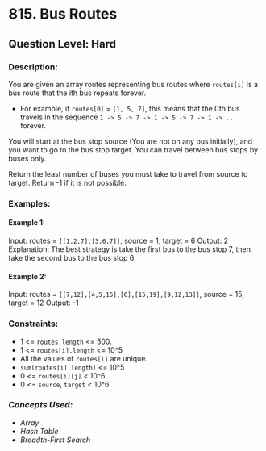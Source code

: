 # 815. Bus Routes
## Question Level: Hard
### Description:
You are given an array routes representing bus routes where `routes[i]` is a bus route that the ith bus repeats forever.
- For example, if `routes[0]` = `[1, 5, 7]`, this means that the 0th bus travels in the sequence `1 -> 5 -> 7 -> 1 -> 5 -> 7 -> 1 -> ...` forever.

You will start at the bus stop source (You are not on any bus initially), and you want to go to the bus stop target. You can travel between bus stops by buses only.

Return the least number of buses you must take to travel from source to target. Return -1 if it is not possible.

### Examples:
#### Example 1:

Input: routes = `[[1,2,7],[3,6,7]]`, source = 1, target = 6
Output: 2
Explanation: The best strategy is take the first bus to the bus stop 7, then take the second bus to the bus stop 6.
#### Example 2:

Input: routes = `[[7,12],[4,5,15],[6],[15,19],[9,12,13]]`, source = 15, target = 12
Output: -1

### Constraints:

- 1 <= `routes.length` <= 500.
- 1 <= `routes[i].length` <= 10^5
- All the values of `routes[i]` are unique.
- `sum(routes[i].length)` <= 10^5
- 0 <= `routes[i][j]` < 10^6
- 0 <= `source`, `target` < 10^6

### <i>Concepts Used:
- Array
- Hash Table
- Breadth-First Search </i>